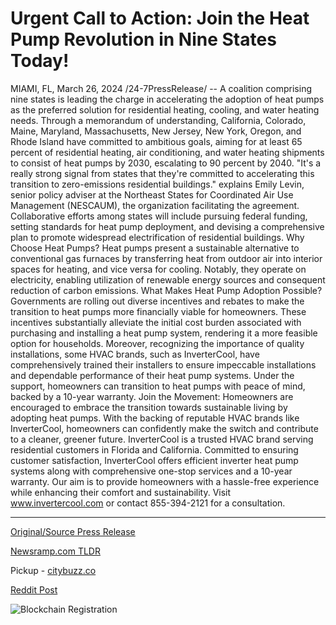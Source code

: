 # Urgent Call to Action: Join the Heat Pump Revolution in Nine States Today!

MIAMI, FL, March 26, 2024 /24-7PressRelease/ -- A coalition comprising nine states is leading the charge in accelerating the adoption of heat pumps as the preferred solution for residential heating, cooling, and water heating needs. Through a memorandum of understanding, California, Colorado, Maine, Maryland, Massachusetts, New Jersey, New York, Oregon, and Rhode Island have committed to ambitious goals, aiming for at least 65 percent of residential heating, air conditioning, and water heating shipments to consist of heat pumps by 2030, escalating to 90 percent by 2040.  "It's a really strong signal from states that they're committed to accelerating this transition to zero-emissions residential buildings." explains Emily Levin, senior policy adviser at the Northeast States for Coordinated Air Use Management (NESCAUM), the organization facilitating the agreement. Collaborative efforts among states will include pursuing federal funding, setting standards for heat pump deployment, and devising a comprehensive plan to promote widespread electrification of residential buildings.  Why Choose Heat Pumps? Heat pumps present a sustainable alternative to conventional gas furnaces by transferring heat from outdoor air into interior spaces for heating, and vice versa for cooling. Notably, they operate on electricity, enabling utilization of renewable energy sources and consequent reduction of carbon emissions.  What Makes Heat Pump Adoption Possible? Governments are rolling out diverse incentives and rebates to make the transition to heat pumps more financially viable for homeowners. These incentives substantially alleviate the initial cost burden associated with purchasing and installing a heat pump system, rendering it a more feasible option for households.  Moreover, recognizing the importance of quality installations, some HVAC brands, such as InverterCool, have comprehensively trained their installers to ensure impeccable installations and dependable performance of their heat pump systems. Under the support, homeowners can transition to heat pumps with peace of mind, backed by a 10-year warranty.  Join the Movement: Homeowners are encouraged to embrace the transition towards sustainable living by adopting heat pumps. With the backing of reputable HVAC brands like InverterCool, homeowners can confidently make the switch and contribute to a cleaner, greener future.  InverterCool is a trusted HVAC brand serving residential customers in Florida and California. Committed to ensuring customer satisfaction, InverterCool offers efficient inverter heat pump systems along with comprehensive one-stop services and a 10-year warranty. Our aim is to provide homeowners with a hassle-free experience while enhancing their comfort and sustainability. Visit www.invertercool.com or contact 855-394-2121 for a consultation. 

---

[Original/Source Press Release](https://www.24-7pressrelease.com/press-release/509521/urgent-call-to-action-join-the-heat-pump-revolution-in-nine-states-today)
                    

[Newsramp.com TLDR](https://newsramp.com/curated-news/nine-state-coalition-leads-charge-in-accelerating-heat-pump-adoption/3e03590de776446654410f8aa2df0334) 


Pickup - [citybuzz.co](https://citybuzz.co/2024/03/26/states-unite-to-accelerate-heat-pump-adoption-for-sustainable-homes)
 



[Reddit Post](https://www.reddit.com/r/Energy_Climate_News/comments/1bo1o4d/ninestate_coalition_leads_charge_in_accelerating/) 



![Blockchain Registration](https://cdn.newsramp.app/24-7PressRelease/qrcode/243/26/cool83mY.webp)